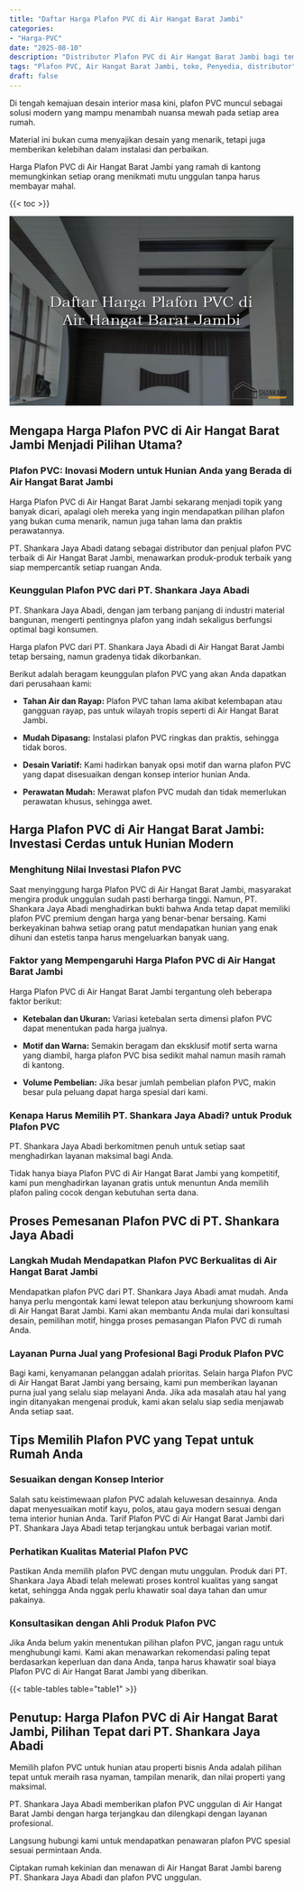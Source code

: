 ```yaml
---
title: "Daftar Harga Plafon PVC di Air Hangat Barat Jambi"
categories: 
- "Harga-PVC"
date: "2025-08-10"
description: "Distributor Plafon PVC di Air Hangat Barat Jambi bagi tempat tinggal, perkantoran, serta ritel. Material terbaik, beragam motif, variasi warna menarik, beserta jasa pemasangan oleh tim berpengalaman serta jaminan resmi!|Jasa penyediaan Plafon PVC di Air Hangat Barat Jambi bagi kebutuhan rumah, kantor, atau toko, beserta material terbaik dan instalasi oleh teknisi profesional dan kepastian resmi.|Solusi Plafon PVC di Air Hangat Barat Jambi yang terpercaya bagi hunian, office, serta ritel, dengan produk berkualitas dan instalasi dikerjakan oleh tim profesional serta kepastian resmi.|Distribusi Plafon PVC di Air Hangat Barat Jambi untuk hunian, office, serta ritel, beserta panel terbaik dan penempatan dikerjakan oleh teknisi berpengalaman, lengkap beserta jaminan resmi.}"
tags: "Plafon PVC, Air Hangat Barat Jambi, toko, Penyedia, distributor"
draft: false
---
```


Di tengah kemajuan desain interior masa kini, plafon PVC muncul sebagai solusi modern yang mampu menambah nuansa mewah pada setiap area rumah.

Material ini bukan cuma menyajikan desain yang menarik, tetapi juga memberikan kelebihan dalam instalasi dan perbaikan.

Harga Plafon PVC di Air Hangat Barat Jambi yang ramah di kantong memungkinkan setiap orang menikmati mutu unggulan tanpa harus membayar mahal.

{{< toc >}}

![Daftar Harga Plafon PVC di Air Hangat Barat Jambi](/images/Harga-PVC/Daftar-Harga-Plafon-PVC-di-Air-Hangat-Barat-Jambi.png)


## Mengapa Harga Plafon PVC di Air Hangat Barat Jambi Menjadi Pilihan Utama?

### Plafon PVC: Inovasi Modern untuk Hunian Anda yang Berada di Air Hangat Barat Jambi

Harga Plafon PVC di Air Hangat Barat Jambi sekarang menjadi topik yang banyak dicari, apalagi oleh mereka yang ingin mendapatkan pilihan plafon yang bukan cuma menarik, namun juga tahan lama dan praktis perawatannya.

PT. Shankara Jaya Abadi datang sebagai distributor dan penjual plafon PVC terbaik di Air Hangat Barat Jambi, menawarkan produk-produk terbaik yang siap mempercantik setiap ruangan Anda.

### Keunggulan Plafon PVC dari PT. Shankara Jaya Abadi

PT. Shankara Jaya Abadi, dengan jam terbang panjang di industri material bangunan, mengerti pentingnya plafon yang indah sekaligus berfungsi optimal bagi konsumen.

Harga plafon PVC dari PT. Shankara Jaya Abadi di Air Hangat Barat Jambi tetap bersaing, namun gradenya tidak dikorbankan.

Berikut adalah beragam keunggulan plafon PVC yang akan Anda dapatkan dari perusahaan kami:

- **Tahan Air dan Rayap:** Plafon PVC tahan lama akibat kelembapan atau gangguan rayap, pas untuk wilayah tropis seperti di Air Hangat Barat Jambi.

- **Mudah Dipasang:** Instalasi plafon PVC ringkas dan praktis, sehingga tidak boros.

- **Desain Variatif:** Kami hadirkan banyak opsi motif dan warna plafon PVC yang dapat disesuaikan dengan konsep interior hunian Anda.

- **Perawatan Mudah:** Merawat plafon PVC mudah dan tidak memerlukan perawatan khusus, sehingga awet.

## Harga Plafon PVC di Air Hangat Barat Jambi: Investasi Cerdas untuk Hunian Modern

### Menghitung Nilai Investasi Plafon PVC

Saat menyinggung harga Plafon PVC di Air Hangat Barat Jambi, masyarakat mengira produk unggulan sudah pasti berharga tinggi. Namun, PT. Shankara Jaya Abadi menghadirkan bukti bahwa Anda tetap dapat memiliki plafon PVC premium dengan harga yang benar-benar bersaing. Kami berkeyakinan bahwa setiap orang patut mendapatkan hunian yang enak dihuni dan estetis tanpa harus mengeluarkan banyak uang.

### Faktor yang Mempengaruhi Harga Plafon PVC di Air Hangat Barat Jambi

Harga Plafon PVC di Air Hangat Barat Jambi tergantung oleh beberapa faktor berikut:

- **Ketebalan dan Ukuran:** Variasi ketebalan serta dimensi plafon PVC dapat menentukan pada harga jualnya.

- **Motif dan Warna:** Semakin beragam dan eksklusif motif serta warna yang diambil, harga plafon PVC bisa sedikit mahal namun masih ramah di kantong.

- **Volume Pembelian:** Jika besar jumlah pembelian plafon PVC, makin besar pula peluang dapat harga spesial dari kami.

### Kenapa Harus Memilih PT. Shankara Jaya Abadi? untuk Produk Plafon PVC

PT. Shankara Jaya Abadi berkomitmen penuh untuk setiap saat menghadirkan layanan maksimal bagi Anda.

Tidak hanya biaya Plafon PVC di Air Hangat Barat Jambi yang kompetitif, kami pun menghadirkan layanan gratis untuk menuntun Anda memilih plafon paling cocok dengan kebutuhan serta dana.

## Proses Pemesanan Plafon PVC di PT. Shankara Jaya Abadi

### Langkah Mudah Mendapatkan Plafon PVC Berkualitas di Air Hangat Barat Jambi

Mendapatkan plafon PVC dari PT. Shankara Jaya Abadi amat mudah. Anda hanya perlu mengontak kami lewat telepon atau berkunjung showroom kami di Air Hangat Barat Jambi. Kami akan membantu Anda mulai dari konsultasi desain, pemilihan motif, hingga proses pemasangan Plafon PVC di rumah Anda.

### Layanan Purna Jual yang Profesional Bagi Produk Plafon PVC

Bagi kami, kenyamanan pelanggan adalah prioritas. Selain harga Plafon PVC di Air Hangat Barat Jambi yang bersaing, kami pun memberikan layanan purna jual yang selalu siap melayani Anda. Jika ada masalah atau hal yang ingin ditanyakan mengenai produk, kami akan selalu siap sedia menjawab Anda setiap saat.

## Tips Memilih Plafon PVC yang Tepat untuk Rumah Anda

### Sesuaikan dengan Konsep Interior

Salah satu keistimewaan plafon PVC adalah keluwesan desainnya. Anda dapat menyesuaikan motif kayu, polos, atau gaya modern sesuai dengan tema interior hunian Anda. Tarif Plafon PVC di Air Hangat Barat Jambi dari PT. Shankara Jaya Abadi tetap terjangkau untuk berbagai varian motif.

### Perhatikan Kualitas Material Plafon PVC

Pastikan Anda memilih plafon PVC dengan mutu unggulan. Produk dari PT. Shankara Jaya Abadi telah melewati proses kontrol kualitas yang sangat ketat, sehingga Anda nggak perlu khawatir soal daya tahan dan umur pakainya.

### Konsultasikan dengan Ahli Produk Plafon PVC

Jika Anda belum yakin menentukan pilihan plafon PVC, jangan ragu untuk menghubungi kami. Kami akan menawarkan rekomendasi paling tepat berdasarkan keperluan dan dana Anda, tanpa harus khawatir soal biaya Plafon PVC di Air Hangat Barat Jambi yang diberikan.

{{< table-tables table="table1" >}}

## Penutup: Harga Plafon PVC di Air Hangat Barat Jambi, Pilihan Tepat dari PT. Shankara Jaya Abadi

Memilih plafon PVC untuk hunian atau properti bisnis Anda adalah pilihan tepat untuk meraih rasa nyaman, tampilan menarik, dan nilai properti yang maksimal.

PT. Shankara Jaya Abadi memberikan plafon PVC unggulan di Air Hangat Barat Jambi dengan harga terjangkau dan dilengkapi dengan layanan profesional.

Langsung hubungi kami untuk mendapatkan penawaran plafon PVC spesial sesuai permintaan Anda.

Ciptakan rumah kekinian dan menawan di Air Hangat Barat Jambi bareng PT. Shankara Jaya Abadi dan plafon PVC unggulan.